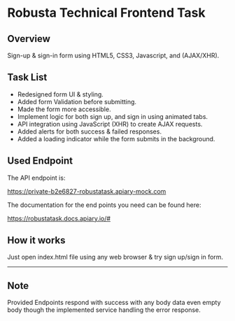 # Robusta Technical Frontend Task

## Overview

Sign-up & sign-in form using HTML5, CSS3, Javascript, and (AJAX/XHR).

## Task List

- Redesigned form UI & styling.
- Added form Validation before submitting.
- Made the form more accessible.
- Implement logic for both sign up, and sign in using animated tabs.
- API integration using JavaScript (XHR) to create AJAX requests.
- Added alerts for both success & failed responses.
- Added a loading indicator while the form submits in the background.

## Used Endpoint

The API endpoint is:

https://private-b2e6827-robustatask.apiary-mock.com

The documentation for the end points you need can be found here:

https://robustatask.docs.apiary.io/#

## How it works

Just open index.html file using any web browser & try sign up/sign in form.

________________________________________________________________________________________________________

## Note

Provided Endpoints respond with success with any body data even empty body though the implemented service handling the error response.
